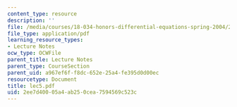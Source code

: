 ```yaml
---
content_type: resource
description: ''
file: /media/courses/18-034-honors-differential-equations-spring-2004/2ee7d40005a4ab250cea7594569c523c_lec5.pdf
file_type: application/pdf
learning_resource_types:
- Lecture Notes
ocw_type: OCWFile
parent_title: Lecture Notes
parent_type: CourseSection
parent_uid: a967ef6f-f8dc-652e-25a4-fe395d0d00ec
resourcetype: Document
title: lec5.pdf
uid: 2ee7d400-05a4-ab25-0cea-7594569c523c
---
```

